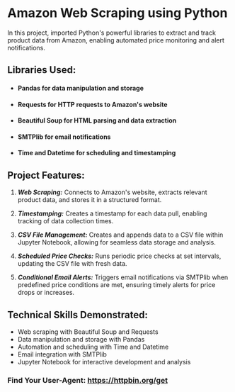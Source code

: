 # Amazon Web Scraping using Python

In this project, imported Python's powerful libraries to extract and track product data from Amazon, enabling automated price monitoring and alert notifications.

## Libraries Used:

- #### Pandas for data manipulation and storage
- #### Requests for HTTP requests to Amazon's website
- #### Beautiful Soup for HTML parsing and data extraction
- #### SMTPlib for email notifications
- #### Time and Datetime for scheduling and timestamping

## Project Features:

1. ***Web Scraping:*** Connects to Amazon's website, extracts relevant product data, and stores it in a structured format.

2. ***Timestamping:*** Creates a timestamp for each data pull, enabling tracking of data collection times.

3. ***CSV File Management:*** Creates and appends data to a CSV file within Jupyter Notebook, allowing for seamless data storage and analysis.

4. ***Scheduled Price Checks:*** Runs periodic price checks at set intervals, updating the CSV file with fresh data.

5. ***Conditional Email Alerts:*** Triggers email notifications via SMTPlib when predefined price conditions are met, ensuring timely alerts for price drops or increases.

## Technical Skills Demonstrated:

- Web scraping with Beautiful Soup and Requests
- Data manipulation and storage with Pandas
- Automation and scheduling with Time and Datetime
- Email integration with SMTPlib
- Jupyter Notebook for interactive development and analysis

### Find Your User-Agent: https://httpbin.org/get
